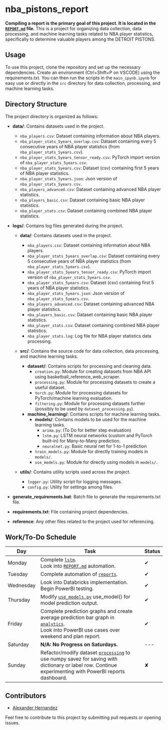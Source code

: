# nba_pistons_report

**Compiling a report is the primary goal of this project. It is located in the [`REPORT.md`](REPORT.md) file.**
This is a project for organizing data collection, data processing, and machine learning tasks related to NBA player statistics, specifically to determine valuable players among the DETROIT PISTONS.

## Usage

To use this project, clone the repository and set up the necessary dependencies.
Create an environment (Ctrl+Shift+P on VSCODE) using the requirements.txt.
You can then run the scripts in the `main_ipynb.ipynb` for easy use or directly in the `src` directory for data collection, processing, and machine learning tasks.

## Directory Structure

The project directory is organized as follows:

- **data/**: Contains datasets used in the project.

  - `nba_players.csv`: Dataset containing information about NBA players.
  - `nba_player_stats_5years_overlap.csv`: Dataset containing every 5 consecutive years of NBA player statistics (from `nba_player_stats_5years.csv`).
  - `nba_player_stats_5years_tensor_ready.csv`: PyTorch import version of `nba_player_stats_5years.csv`.
  - `nba_player_stats_5years.csv`: Dataset (csv) containing first 5 years of NBA player statistics.
  - `nba_player_stats_5years.json`: Json version of `nba_player_stats_5years.csv`.
  - `nba_players_advanced.csv`: Dataset containing advanced NBA player statistics.
  - `nba_players_basic.csv`: Dataset containing basic NBA player statistics.
  - `nba_player_stats.csv`: Dataset containing combined NBA player statistics.

- **logs/**: Contains log files generated during the project.

  - **data/**: Contains datasets used in the project.

    - `nba_players.csv`: Dataset containing information about NBA players.
    - `nba_player_stats_5years_overlap.csv`: Dataset containing every 5 consecutive years of NBA player statistics (from `nba_player_stats_5years.csv`).
    - `nba_player_stats_5years_tensor_ready.csv`: PyTorch import version of `nba_player_stats_5years.csv`.
    - `nba_player_stats_5years.csv`: Dataset (csv) containing first 5 years of NBA player statistics.
    - `nba_player_stats_5years.json`: Json version of `nba_player_stats_5years.csv`.
    - `nba_players_advanced.csv`: Dataset containing advanced NBA player statistics.
    - `nba_players_basic.csv`: Dataset containing basic NBA player statistics.
    - `nba_player_stats.csv`: Dataset containing combined NBA player statistics.
    - `nba_player_stats.log`: Log file for NBA player statistics data processing.

  - **src/**: Contains the source code for data collection, data processing, and machine learning tasks.

    - **dataset/**: Contains scripts for processing and cleaning data.
      - `creation.py`: Module for creating datasets from NBA API using basketball_reference_web_scraper.
      - `processing.py`: Module for processing datasets to create a useful dataset.
      - `torch.py`: Module for processing datasets for PyTorch/machine learning evaluation.
      - `filtering.py`: Module for processing datasets further (possibly to be used by `dataset_processing.py`).
    - **machine_learning/**: Contains scripts for machine learning tasks.
      - **models/**: Contains models to be used for the machine learning tasks.
        - `arima.py`: (To Do for better step evaluation)
        - `lstm.py`: LSTM neural networks (custom and PyTorch built-in) for Many-to-Many prediction.
        - `neuralnet.py`: Basic neural net for 1-to-1 prediction
      - `train_models.py`: Module for directly training models in `models/`.
      - `use_models.py`: Module for directly using models in `models/`.

  - **utils/**: Contains utility scripts used across the project.

    - `logger.py`: Utility script for logging messages.
    - `config.py`: Utility for settings among files.

- **generate_requirements.bat**: Batch file to generate the requirements.txt file.
- **requirements.txt**: File containing project dependencies.
- **reference**: Any other files related to the project used for referencing.

## Work/To-Do Schedule

| Day       | Task                                                                                                                                                                              | Status   |
| --------- | --------------------------------------------------------------------------------------------------------------------------------------------------------------------------------- | -------- |
| Monday    | Complete [`lstm`](src/machine_learning/models/lstm.py). **<br>** Look into [`REPORT.md`](REPORT.md) automation.                                                                   | &#x2714; |
| Tuesday   | Complete automation of [`reports`](reports/).                                                                                                                                     | &#x2714; |
| Wednesday | Look into Databricks implementation. Begin PowerBI testing.                                                                                                                       | &#x2714; |
| Thursday  | Modify [`use_models.py`](src/machine_learning/use_models.py) use_model() for model prediction output.                                                                             | &#x2714; |
| Friday    | Complete prediction graphs and create average prediction bar graph in [`analytics`](src/dataset/analytics.py). **<br>** Look into PowerBI use cases over weekend and plan report. | &#x2714; |
| Saturday  | **N/A: No Progress on Saturdays.**                                                                                                                                                | ---      |
| Sunday    | Refactor/modify dataset [`processing`]() to use numpy savez for saving with dictionary or label row. Continue experimenting with PowerBI reports dashboard.                       | &#x2718; |

## Contributors

- [Alexander Hernandez](https://github.com/ahernandezjr)

Feel free to contribute to this project by submitting pull requests or opening issues.

